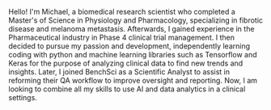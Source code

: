Hello! I'm Michael, a biomedical research scientist who completed a Master's of Science in Physiology and Pharmacology, specializing in fibrotic disease and melanoma metastasis. 
Afterwards, I gained experience in the Pharmaceutical industry in Phase 4 clinical trial management. 
I then decided to pursue my passion and development, independently learning coding with python and machine learning libraries such as Tensorflow and Keras for the purpose of analyzing clinical data to find new trends and insights. 
Later, I joined BenchSci as a Scientific Analyst to assist in reforming their QA workflow to improve oversight and reporting. 
Now, I am looking to combine all my skills to use AI and data analytics in a clinical settings. 

